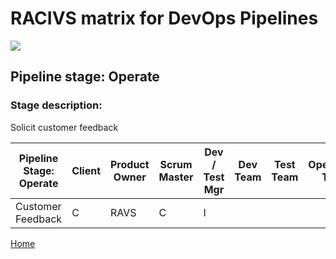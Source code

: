 # __RACIVS matrix for DevOps Pipelines__   

<img src="https://user-images.githubusercontent.com/10748736/112030685-6c81be80-8b32-11eb-94b8-c2c01b8f4581.png">

## __Pipeline stage:__  Operate  
### __Stage description:__  
Solicit customer feedback 

| Pipeline Stage:<br>Operate  | Client  | Product Owner | Scrum Master  | Dev / Test Mgr  | Dev Team  | Test Team | Operations Team 
|-----------------------------|-------- | ------------- | ------------- |---------------- |---------- |---------- |---------------- |
| Customer Feedback           |C        |RAVS           |C              |I                |           |           |                 |
  
  
[Home](../index.md)  
